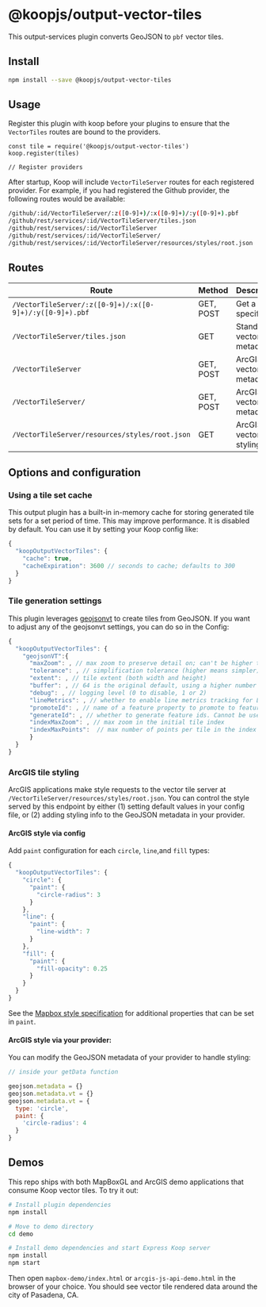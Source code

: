 # @koopjs/output-vector-tiles

This output-services plugin converts GeoJSON to `pbf` vector tiles.

## Install

```bash
npm install --save @koopjs/output-vector-tiles
```

## Usage

Register this plugin with koop before your plugins to ensure that the `VectorTiles` routes are bound to the providers.

```
const tile = require('@koopjs/output-vector-tiles')
koop.register(tiles)

// Register providers
```

After startup, Koop will include `VectorTileServer` routes for each registered provider.  For example, if you had registered the Github provider, the following routes would be available:

```bash
/github/:id/VectorTileServer/:z([0-9]+)/:x([0-9]+)/:y([0-9]+).pbf                GET, POST
/github/rest/services/:id/VectorTileServer/tiles.json                            GET
/github/rest/services/:id/VectorTileServer                                       GET, POST
/github/rest/services/:id/VectorTileServer/                                      GET, POST
/github/rest/services/:id/VectorTileServer/resources/styles/root.json            GET
```

## Routes
| Route | Method | Description |
| --- | --- | --- |
|`/VectorTileServer/:z([0-9]+)/:x([0-9]+)/:y([0-9]+).pbf`| GET, POST | Get a specific tile. |
|`/VectorTileServer/tiles.json`| GET | Standard vector tile metadata. |
|`/VectorTileServer`| GET, POST | ArcGIS vector tile metadata. |
|`/VectorTileServer/`| GET, POST | ArcGIS vector tile metadata. |
|`/VectorTileServer/resources/styles/root.json`| GET | ArcGIS vector tile styling info. |


## Options and configuration

### Using a tile set cache
This output plugin has a built-in in-memory cache for storing generated tile sets for a set period of time.  This may improve performance.  It is disabled by default. You can use it by setting your Koop config like:

```javascript
{
  "koopOutputVectorTiles": {
    "cache": true,
    "cacheExpiration": 3600 // seconds to cache; defaults to 300
  }
}
```

### Tile generation settings
This plugin leverages [geojsonvt](https://github.com/mapbox/geojson-vt) to create tiles from GeoJSON.  If you want to adjust any of the geojsonvt settings, you can do so in the Config: 

```javascript
{
  "koopOutputVectorTiles": {
    "geojsonVT":{
      "maxZoom": , // max zoom to preserve detail on; can't be higher than 24
      "tolerance": , // simplification tolerance (higher means simpler)
      "extent": , // tile extent (both width and height)
      "buffer": , // 64 is the original default, using a higher number like 512, 1024 or 2048 gets rid of some geojson artifacts but increases the tilesSetCache size // tile buffer on each side
      "debug": , // logging level (0 to disable, 1 or 2)
      "lineMetrics": , // whether to enable line metrics tracking for LineString/MultiLineString features
      "promoteId": , // name of a feature property to promote to feature.id. Cannot be used with `generateId`
      "generateId": , // whether to generate feature ids. Cannot be used with `promoteId`
      "indexMaxZoom": , // max zoom in the initial tile index
      "indexMaxPoints":  // max number of points per tile in the index
      }
  }
}
```

### ArcGIS tile styling
ArcGIS applications make style requests to the vector tile server at `/VectorTileServer/resources/styles/root.json`. You can control the style served by this endpoint by either (1) setting default values in your config file, or (2) adding styling info to the GeoJSON metadata in your provider.

#### ArcGIS style via config

Add `paint` configuration for each `circle`, `line`,and `fill` types:

```javascript
{
  "koopOutputVectorTiles": {
    "circle": {
      "paint": {
        "circle-radius": 3
      }
    },
    "line": {
      "paint": {
        "line-width": 7
      }
    },
    "fill": {
      "paint": {
        "fill-opacity": 0.25
      }
    }
  }
}
```

See the [Mapbox style specification](https://docs.mapbox.com/mapbox-gl-js/style-spec/) for additional properties that can be set in `paint`.

#### ArcGIS style via your provider:
You can modify the GeoJSON metadata of your provider to handle styling:

```javascript
// inside your getData function

geojson.metadata = {}
geojson.metadata.vt = {}
geojson.metadata.vt = {
  type: 'circle',
  paint: {
    'circle-radius': 4
  }
}

```

## Demos
This repo ships with both MapBoxGL and ArcGIS demo applications that consume Koop vector tiles.  To try it out:

```bash
# Install plugin dependencies
npm install

# Move to demo directory
cd demo

# Install demo dependencies and start Express Koop server
npm install
npm start
```

Then open `mapbox-demo/index.html` or  `arcgis-js-api-demo.html` in the browser of your choice.  You should see vector tile rendered data around the city of Pasadena, CA.
